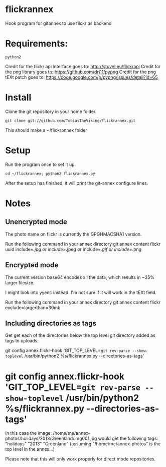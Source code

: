 flickrannex
=========

Hook program for gitannex to use flickr as backend

# Requirements:

    python2

Credit for the flickr api interface goes to: http://stuvel.eu/flickrapi
Credit for the png library goes to: https://github.com/drj11/pypng
Credit for the png tEXt patch goes to: https://code.google.com/p/pypng/issues/detail?id=65

# Install
Clone the git repository in your home folder.

    git clone git://github.com/TobiasTheViking/flickrannex.git 

This should make a ~/flickrannex folder

# Setup

Run the program once to set it up. 

    cd ~/flickrannex; python2 flickrannex.py

After the setup has finished, it will print the git-annex configure lines.

# Notes

## Unencrypted mode
The photo name on flickr is currently the GPGHMACSHA1 version.

Run the following command in your annex directory
   git annex content flickr uuid include=*.jpg or include=*.jpeg or include=*.gif or include=*.png

## Encrypted mode
The current version base64 encodes all the data, which results in ~35% larger filesize.

I might look into yyenc instead. I'm not sure if it will work in the tEXt field.

Run the following command in your annex directory
   git annex content flickr exclude=largerthan=30mb

## Including directories as tags
Get get each of the directories below the top level git directory added as tags to uploads:

   git config annex.flickr-hook 'GIT_TOP_LEVEL=`git rev-parse --show-toplevel` /usr/bin/python2 %s/flickrannex.py --directories-as-tags'

#   git config annex.flickr-hook 'GIT_TOP_LEVEL=`git rev-parse --show-toplevel` /usr/bin/python2 %s/flickrannex.py --directories-as-tags'

In this case the image:
   /home/me/annex-photos/holidays/2013/Greenland/img001.jpg
would get the following tags:  "holidays" "2013" "Greenland"
(assuming "/home/me/annex-photos" is the top level in the annex...)

Please note that this will only work properly for direct mode repositories.

